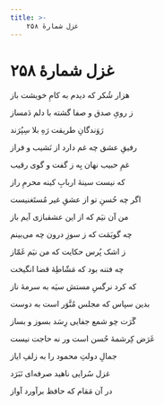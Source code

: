 ```yaml
---
title: >-
    غزل شمارهٔ ۲۵۸
---
```

# غزل شمارهٔ ۲۵۸

<div class="b" id="bn1"><div class="m1"><p>هزار شُکر که دیدم به کامِ خویشت باز</p></div>
<div class="m2"><p>ز رویِ صدق و صفا گشته با دلم دَمساز</p></div></div>
<div class="b" id="bn2"><div class="m1"><p>رَوَندگانِ طریقت رَهِ بلا سِپُرَند</p></div>
<div class="m2"><p>رفیقِ عشق چه غم دارد از نَشیب و فراز</p></div></div>
<div class="b" id="bn3"><div class="m1"><p>غمِ حبیب نهان بِه ز گفت و گوی رقیب</p></div>
<div class="m2"><p>که نیست سینهٔ اربابِ کینه محرمِ راز</p></div></div>
<div class="b" id="bn4"><div class="m1"><p>اگر چه حُسنِ تو از عشقِ غیر مُستَغنیست</p></div>
<div class="m2"><p>من آن نیَم که از این عشقبازی آیم باز</p></div></div>
<div class="b" id="bn5"><div class="m1"><p>چه گویَمَت که ز سوزِ درون چه می‌بینم</p></div>
<div class="m2"><p>ز اشک پُرس حکایت که من نیَم غَمّاز</p></div></div>
<div class="b" id="bn6"><div class="m1"><p>چه فتنه بود که مَشّاطِهٔ قضا انگیخت</p></div>
<div class="m2"><p>که کرد نرگسِ مستش سیَه به سرمهٔ ناز</p></div></div>
<div class="b" id="bn7"><div class="m1"><p>بدین سپاس که مجلس مُنَّوَر است به دوست</p></div>
<div class="m2"><p>گَرَت چو شمع جفایی رِسَد بسوز و بساز</p></div></div>
<div class="b" id="bn8"><div class="m1"><p>غَرَض کِرشمهٔ حُسن است ور نه حاجت نیست</p></div>
<div class="m2"><p>جمالِ دولتِ محمود را به زلفِ ایاز</p></div></div>
<div class="b" id="bn9"><div class="m1"><p>غزل سُرایی ناهید صرفه‌ای نَبَرَد</p></div>
<div class="m2"><p>در آن مَقام که حافظ برآورد آواز</p></div></div>